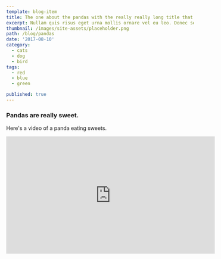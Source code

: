 ```yaml
---
template: blog-item
title: The one about the pandas with the really really long title that goes on to lots and lots of lines
excerpt: Nullam quis risus eget urna mollis ornare vel eu leo. Donec sed odio dui. Sed posuere consectetur est at lobortis. Duis mollis, est non commodo luctus, nisi erat porttitor ligula, eget lacinia odio sem nec elit.
thumbnail: /images/site-assets/placeholder.png
path: /blog/pandas
date: '2017-08-10'
category:
  - cats
  - dog
  - bird
tags:
  - red
  - blue 
  - green

published: true
---
```


### Pandas are really sweet.

Here's a video of a panda eating sweets.

<iframe width="560" height="315" src="https://www.youtube.com/embed/4n0xNbfJLR8" frameborder="0" allowfullscreen>
</iframe>